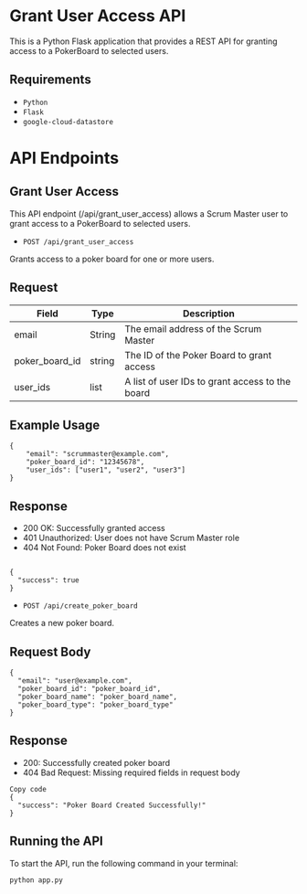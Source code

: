  # Grant User Access API

This is a Python Flask application that provides a REST API for granting access to a PokerBoard to selected users.

## Requirements

- `Python`
- `Flask`
- `google-cloud-datastore`

# API Endpoints
## Grant User Access

This API endpoint (/api/grant_user_access) allows a Scrum Master user to grant access to a PokerBoard to selected users.

- `POST /api/grant_user_access`

Grants access to a poker board for one or more users.

## Request
| Field | Type | Description |
|-------|------|-------------| 
| email | String | The email address of the Scrum Master |
| poker_board_id	| string |The ID of the Poker Board to grant access |
| user_ids | list | A list of user IDs to grant access to the board |

## Example Usage

```
{
    "email": "scrummaster@example.com",
    "poker_board_id": "12345678",
    "user_ids": ["user1", "user2", "user3"]
}

```

## Response

- 200 OK: Successfully granted access
- 401 Unauthorized: User does not have Scrum Master role
- 404 Not Found: Poker Board does not exist

```

{
  "success": true
}

```

- `POST /api/create_poker_board`

Creates a new poker board.

## Request Body

```
{
  "email": "user@example.com",
  "poker_board_id": "poker_board_id",
  "poker_board_name": "poker_board_name",
  "poker_board_type": "poker_board_type"
}

```
## Response

- 200: Successfully created poker board
- 404 Bad Request: Missing required fields in request body

```
Copy code
{
  "success": "Poker Board Created Successfully!"
}

```
## Running the API

To start the API, run the following command in your terminal:

```
python app.py

```





